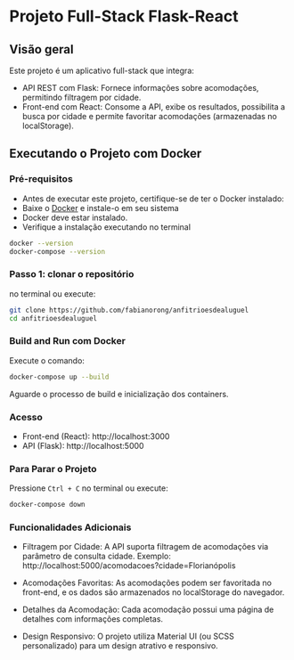 # Projeto Full-Stack Flask-React

## Visão geral

Este projeto é um aplicativo full-stack que integra:

- API REST com Flask: Fornece informações sobre acomodações, permitindo filtragem por cidade.
- Front-end com React: Consome a API, exibe os resultados, possibilita a busca por cidade e permite favoritar acomodações (armazenadas no localStorage).

## Executando o Projeto com Docker

### Pré-requisitos

- Antes de executar este projeto, certifique-se de ter o Docker instalado:
- Baixe o [Docker](https://www.docker.com/products/docker-desktop/) e instale-o em seu sistema
- Docker deve estar instalado.
- Verifique a instalação executando no terminal

```bash
docker --version
docker-compose --version
```

### Passo 1: clonar o repositório

no terminal ou execute:

```bash
git clone https://github.com/fabianorong/anfitrioesdealuguel
cd anfitrioesdealuguel
```

### Build and Run com Docker

Execute o comando:

```bash
docker-compose up --build
```

Aguarde o processo de build e inicialização dos containers.

### Acesso

- Front-end (React): http://localhost:3000
- API (Flask): http://localhost:5000

### Para Parar o Projeto

Pressione `Ctrl + C` no terminal ou execute:

```bash
docker-compose down
```

### Funcionalidades Adicionais

- Filtragem por Cidade:
  A API suporta filtragem de acomodações via parâmetro de consulta cidade.
  Exemplo:
  http://localhost:5000/acomodacoes?cidade=Florianópolis

- Acomodações Favoritas:
  As acomodações podem ser favoritada no front-end, e os dados são armazenados no localStorage do navegador.

- Detalhes da Acomodação:
  Cada acomodação possui uma página de detalhes com informações completas.

- Design Responsivo:
  O projeto utiliza Material UI (ou SCSS personalizado) para um design atrativo e responsivo.
